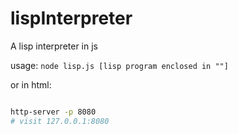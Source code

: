 # lispInterpreter

A lisp interpreter in js

usage: `node lisp.js [lisp program enclosed in ""]`

or in html:

```bash

http-server -p 8080
# visit 127.0.0.1:8080

```
